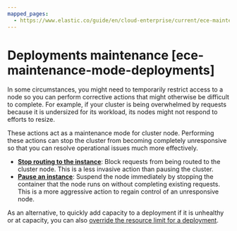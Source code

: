```yaml
---
mapped_pages:
  - https://www.elastic.co/guide/en/cloud-enterprise/current/ece-maintenance-mode-deployments.html
---
```


# Deployments maintenance [ece-maintenance-mode-deployments]

In some circumstances, you might need to temporarily restrict access to a node so you can perform corrective actions that might otherwise be difficult to complete. For example, if your cluster is being overwhelmed by requests because it is undersized for its workload, its nodes might not respond to efforts to resize.

These actions act as a maintenance mode for cluster node. Performing these actions can stop the cluster from becoming completely unresponsive so that you can resolve operational issues much more effectively.

* [**Stop routing to the instance**](start-stop-routing-requests.md): Block requests from being routed to the cluster node. This is a less invasive action than pausing the cluster.
* [**Pause an instance**](pause-instance.md): Suspend the node immediately by stopping the container that the node runs on without completing existing requests. This is a more aggressive action to regain control of an unresponsive node.

As an alternative, to quickly add capacity to a deployment if it is unhealthy or at capacity, you can also [override the resource limit for a deployment](../../deploy/cloud-enterprise/resource-overrides.md).



